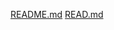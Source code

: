 [README.md](https://github.com/Patilsrushikesh/intern/files/14000276/README.md)
[READ.md](https://github.com/Patilsrushikesh/intern/files/14000277/READ.md)
